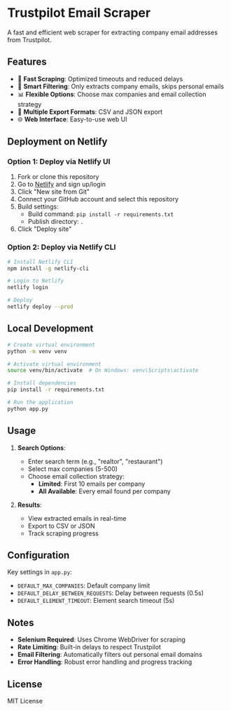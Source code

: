 # Trustpilot Email Scraper

A fast and efficient web scraper for extracting company email addresses from Trustpilot.

## Features

- 🚀 **Fast Scraping**: Optimized timeouts and reduced delays
- 🎯 **Smart Filtering**: Only extracts company emails, skips personal emails
- 📊 **Flexible Options**: Choose max companies and email collection strategy
- 💾 **Multiple Export Formats**: CSV and JSON export
- 🌐 **Web Interface**: Easy-to-use web UI

## Deployment on Netlify

### Option 1: Deploy via Netlify UI

1. Fork or clone this repository
2. Go to [Netlify](https://netlify.com) and sign up/login
3. Click "New site from Git"
4. Connect your GitHub account and select this repository
5. Build settings:
   - Build command: `pip install -r requirements.txt`
   - Publish directory: `.`
6. Click "Deploy site"

### Option 2: Deploy via Netlify CLI

```bash
# Install Netlify CLI
npm install -g netlify-cli

# Login to Netlify
netlify login

# Deploy
netlify deploy --prod
```

## Local Development

```bash
# Create virtual environment
python -m venv venv

# Activate virtual environment
source venv/bin/activate  # On Windows: venv\Scripts\activate

# Install dependencies
pip install -r requirements.txt

# Run the application
python app.py
```

## Usage

1. **Search Options**:
   - Enter search term (e.g., "realtor", "restaurant")
   - Select max companies (5-500)
   - Choose email collection strategy:
     - **Limited**: First 10 emails per company
     - **All Available**: Every email found per company

2. **Results**:
   - View extracted emails in real-time
   - Export to CSV or JSON
   - Track scraping progress

## Configuration

Key settings in `app.py`:
- `DEFAULT_MAX_COMPANIES`: Default company limit
- `DEFAULT_DELAY_BETWEEN_REQUESTS`: Delay between requests (0.5s)
- `DEFAULT_ELEMENT_TIMEOUT`: Element search timeout (5s)

## Notes

- **Selenium Required**: Uses Chrome WebDriver for scraping
- **Rate Limiting**: Built-in delays to respect Trustpilot
- **Email Filtering**: Automatically filters out personal email domains
- **Error Handling**: Robust error handling and progress tracking

## License

MIT License
